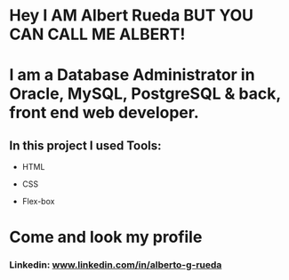 # Hey I AM Albert Rueda BUT YOU CAN CALL ME ALBERT!
# I am a Database Administrator in Oracle, MySQL, PostgreSQL & back, front end web developer.
 
## In this project I used Tools:

* HTML

* CSS

* Flex-box

# Come and look my profile

### Linkedin: www.linkedin.com/in/alberto-g-rueda
